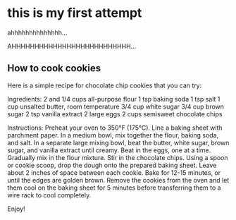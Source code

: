 # this is my first attempt
ahhhhhhhhhhhhhh...

AHHHHHHHHHHHHHHHHHHHHHHHHHH...

## How to cook cookies
Here is a simple recipe for chocolate chip cookies that you can try:

  Ingredients:
2 and 1/4 cups all-purpose flour
1 tsp baking soda
1 tsp salt
1 cup unsalted butter, room temperature
3/4 cup white sugar
3/4 cup brown sugar
2 tsp vanilla extract
2 large eggs
2 cups semisweet chocolate chips

  Instructions:
Preheat your oven to 350°F (175°C). Line a baking sheet with parchment paper.
In a medium bowl, mix together the flour, baking soda, and salt.
In a separate large mixing bowl, beat the butter, white sugar, brown sugar, and vanilla extract until creamy.
Beat in the eggs, one at a time. Gradually mix in the flour mixture.
Stir in the chocolate chips.
Using a spoon or cookie scoop, drop the dough onto the prepared baking sheet. Leave about 2 inches of space between each cookie.
Bake for 12-15 minutes, or until the edges are golden brown.
Remove the cookies from the oven and let them cool on the baking sheet for 5 minutes before transferring them to a wire rack to cool completely.

Enjoy!